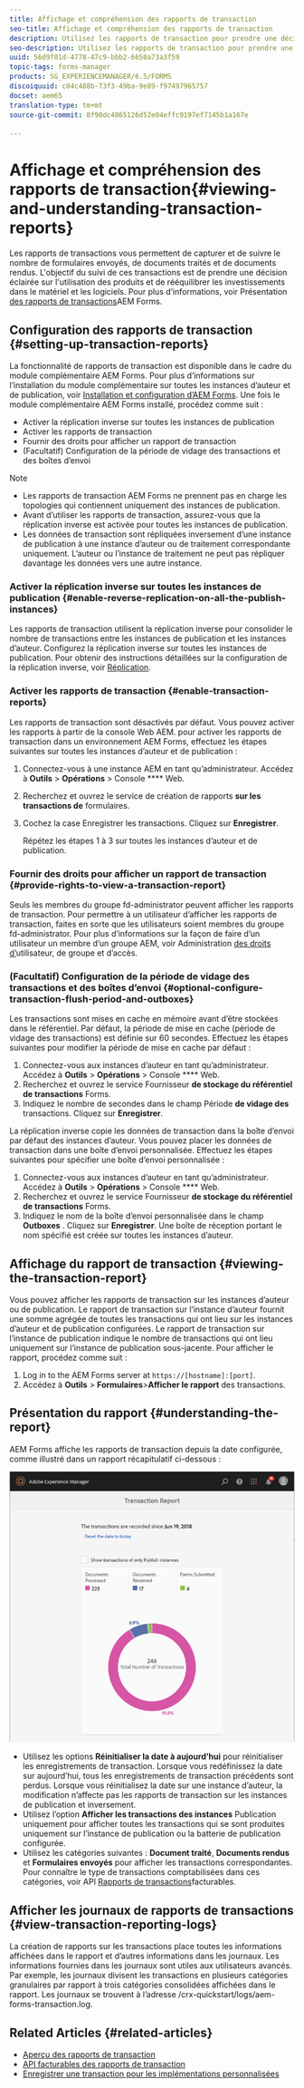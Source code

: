 ```yaml
---
title: Affichage et compréhension des rapports de transaction
seo-title: Affichage et compréhension des rapports de transaction
description: Utilisez les rapports de transaction pour prendre une décision éclairée sur l'utilisation du produit et rééquilibrer les investissements dans le matériel et les logiciels.
seo-description: Utilisez les rapports de transaction pour prendre une décision éclairée sur l'utilisation du produit et rééquilibrer les investissements dans le matériel et les logiciels.
uuid: 56d9f01d-4778-47c9-bbb2-6650a73a3f59
topic-tags: forms-manager
products: SG_EXPERIENCEMANAGER/6.5/FORMS
discoiquuid: c04c488b-73f3-49ba-9e89-f97497965757
docset: aem65
translation-type: tm+mt
source-git-commit: 8f90dc4865126d52e04effc9197ef7145b1a167e

---
```



# Affichage et compréhension des rapports de transaction{#viewing-and-understanding-transaction-reports}

Les rapports de transactions vous permettent de capturer et de suivre le nombre de formulaires envoyés, de documents traités et de documents rendus. L&#39;objectif du suivi de ces transactions est de prendre une décision éclairée sur l&#39;utilisation des produits et de rééquilibrer les investissements dans le matériel et les logiciels. Pour plus d’informations, voir Présentation [des rapports de transactions](../../forms/using/transaction-reports-overview.md)AEM Forms.

## Configuration des rapports de transaction {#setting-up-transaction-reports}

La fonctionnalité de rapports de transaction est disponible dans le cadre du module complémentaire AEM Forms. Pour plus d’informations sur l’installation du module complémentaire sur toutes les instances d’auteur et de publication, voir [Installation et configuration d’AEM Forms](/help/forms/using/installing-configuring-aem-forms-osgi.md). Une fois le module complémentaire AEM Forms installé, procédez comme suit :

* Activer la réplication inverse sur toutes les instances de publication
* Activer les rapports de transaction
* Fournir des droits pour afficher un rapport de transaction
* (Facultatif) Configuration de la période de vidage des transactions et des boîtes d’envoi [](/help/forms/using/installing-configuring-aem-forms-osgi.md)

>[!NOTE]
>
>* Les rapports de transaction AEM Forms ne prennent pas en charge les topologies qui contiennent uniquement des instances de publication.
>* Avant d’utiliser les rapports de transaction, assurez-vous que la réplication inverse est activée pour toutes les instances de publication.
>* Les données de transaction sont répliquées inversement d’une instance de publication à une instance d’auteur ou de traitement correspondante uniquement. L’auteur ou l’instance de traitement ne peut pas répliquer davantage les données vers une autre instance.
>



### Activer la réplication inverse sur toutes les instances de publication {#enable-reverse-replication-on-all-the-publish-instances}

Les rapports de transaction utilisent la réplication inverse pour consolider le nombre de transactions entre les instances de publication et les instances d’auteur. Configurez la réplication inverse sur toutes les instances de publication. Pour obtenir des instructions détaillées sur la configuration de la réplication inverse, voir [Réplication](/help/sites-deploying/replication.md).

### Activer les rapports de transaction {#enable-transaction-reports}

Les rapports de transaction sont désactivés par défaut. Vous pouvez activer les rapports à partir de la console Web AEM. pour activer les rapports de transaction dans un environnement AEM Forms, effectuez les étapes suivantes sur toutes les instances d’auteur et de publication :

1. Connectez-vous à une instance AEM en tant qu’administrateur. Accédez à **Outils** > **Opérations** > Console **** Web.
1. Recherchez et ouvrez le service de création de rapports **sur les transactions de** formulaires.
1. Cochez la case Enregistrer les transactions. Cliquez sur **Enregistrer**.

   Répétez les étapes 1 à 3 sur toutes les instances d’auteur et de publication.

### Fournir des droits pour afficher un rapport de transaction {#provide-rights-to-view-a-transaction-report}

Seuls les membres du groupe fd-administrator peuvent afficher les rapports de transaction. Pour permettre à un utilisateur d’afficher les rapports de transaction, faites en sorte que les utilisateurs soient membres du groupe fd-administrator. Pour plus d’informations sur la façon de faire d’un utilisateur un membre d’un groupe AEM, voir Administration [des droits d’](/help/sites-administering/user-group-ac-admin.md)utilisateur, de groupe et d’accès.

### (Facultatif) Configuration de la période de vidage des transactions et des boîtes d’envoi {#optional-configure-transaction-flush-period-and-outboxes}

Les transactions sont mises en cache en mémoire avant d’être stockées dans le référentiel. Par défaut, la période de mise en cache (période de vidage des transactions) est définie sur 60 secondes. Effectuez les étapes suivantes pour modifier la période de mise en cache par défaut :

1. Connectez-vous aux instances d’auteur en tant qu’administrateur. Accédez à **Outils** > **Opérations** > Console **** Web.
1. Recherchez et ouvrez le service Fournisseur **de stockage du référentiel de transactions** Forms.
1. Indiquez le nombre de secondes dans le champ Période **de vidage des** transactions. Cliquez sur **Enregistrer**.

La réplication inverse copie les données de transaction dans la boîte d’envoi par défaut des instances d’auteur. Vous pouvez placer les données de transaction dans une boîte d’envoi personnalisée. Effectuez les étapes suivantes pour spécifier une boîte d’envoi personnalisée :

1. Connectez-vous aux instances d’auteur en tant qu’administrateur. Accédez à **Outils** > **Opérations** > Console **** Web.
1. Recherchez et ouvrez le service Fournisseur **de stockage du référentiel de transactions** Forms.
1. Indiquez le nom de la boîte d’envoi personnalisée dans le champ **Outboxes** . Cliquez sur **Enregistrer**. Une boîte de réception portant le nom spécifié est créée sur toutes les instances d’auteur.

## Affichage du rapport de transaction {#viewing-the-transaction-report}

Vous pouvez afficher les rapports de transaction sur les instances d’auteur ou de publication. Le rapport de transaction sur l’instance d’auteur fournit une somme agrégée de toutes les transactions qui ont lieu sur les instances d’auteur et de publication configurées. Le rapport de transaction sur l’instance de publication indique le nombre de transactions qui ont lieu uniquement sur l’instance de publication sous-jacente. Pour afficher le rapport, procédez comme suit :

1. Log in to the AEM Forms server at `https://[hostname]:[port]`.
1. Accédez à **Outils** > **Formulaires**>**Afficher le rapport** des transactions.

## Présentation du rapport {#understanding-the-report}

AEM Forms affiche les rapports de transaction depuis la date configurée, comme illustré dans un rapport récapitulatif ci-dessous :

![sample-transaction-report-author](assets/sample-transaction-report-author.png)

* Utilisez les options **Réinitialiser la date à aujourd’hui** pour réinitialiser les enregistrements de transaction. Lorsque vous redéfinissez la date sur aujourd’hui, tous les enregistrements de transaction précédents sont perdus. Lorsque vous réinitialisez la date sur une instance d’auteur, la modification n’affecte pas les rapports de transaction sur les instances de publication et inversement.
* Utilisez l’option **Afficher les transactions des instances** Publication uniquement pour afficher toutes les transactions qui se sont produites uniquement sur l’instance de publication ou la batterie de publication configurée.
* Utilisez les catégories suivantes : **Document traité**, **Documents rendus** et **Formulaires envoyés** pour afficher les transactions correspondantes. Pour connaître le type de transactions comptabilisées dans ces catégories, voir API [Rapports de transactions](../../forms/using/transaction-reports-billable-apis.md)facturables.

## Afficher les journaux de rapports de transactions {#view-transaction-reporting-logs}

La création de rapports sur les transactions place toutes les informations affichées dans le rapport et d’autres informations dans les journaux. Les informations fournies dans les journaux sont utiles aux utilisateurs avancés. Par exemple, les journaux divisent les transactions en plusieurs catégories granulaires par rapport à trois catégories consolidées affichées dans le rapport. Les journaux se trouvent à l’adresse /crx-quickstart/logs/aem-forms-transaction.log.

## Related Articles {#related-articles}

* [Aperçu des rapports de transaction](../../forms/using/transaction-reports-overview.md)
* [API facturables des rapports de transaction](../../forms/using/transaction-reports-billable-apis.md)
* [Enregistrer une transaction pour les implémentations personnalisées](/help/forms/using/record-transaction-custom-implementation.md)

